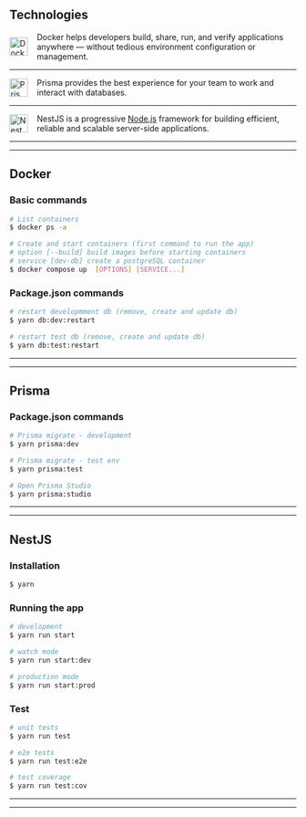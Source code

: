 ## Technologies

<p style="display:flex;align-items:center;gap:1rem">
  <a href="https://www.docker.com/" target="blank">
    <img src="https://www.docker.com/wp-content/uploads/2024/01/icon-docker-square.svg" width="32" alt="Docker Logo" />
  </a>
  <span>Docker helps developers build, share, run, and verify applications anywhere — without tedious environment configuration or management.</span>
</p>

---

<p style="display:flex;align-items:center;gap:1rem">
  <a href="https://www.prisma.io/" target="blank">
    <img src="https://prismalens.vercel.app/header/logo-white.svg" width="32" alt="Prisma Logo" />
  </a>
  <span>Prisma provides the best experience for your team to work and interact with databases.</span>
</p>

---

<p style="display:flex;align-items:center;gap:1rem">
  <a href="https://nestjs.com/" target="blank">
    <img src="https://nestjs.com/img/logo-small.svg" width="32" alt="Nest Logo" />
  </a>
  <span>NestJS is a progressive <a href="https://nodejs.org" target="_blank">Node.js</a> framework for building efficient, reliable and scalable server-side applications.</span>
</p>

---
---

## Docker

### Basic commands

```bash
# List containers
$ docker ps -a

# Create and start containers (first command to run the app)
# option [--build] build images before starting containers
# service [dev-db] create a postgreSQL container
$ docker compose up  [OPTIONS] [SERVICE...]
```

### Package.json commands

```bash
# restart developmment db (remove, create and update db)
$ yarn db:dev:restart

# restart test db (remove, create and update db)
$ yarn db:test:restart
```

---
---

## Prisma

### Package.json commands

```bash
# Prisma migrate - development
$ yarn prisma:dev

# Prisma migrate - test env
$ yarn prisma:test

# Open Prisma Studio
$ yarn prisma:studio
```

---
---

## NestJS

### Installation

```bash
$ yarn
```

### Running the app

```bash
# development
$ yarn run start

# watch mode
$ yarn run start:dev

# production mode
$ yarn run start:prod
```

### Test

```bash
# unit tests
$ yarn run test

# e2e tests
$ yarn run test:e2e

# test coverage
$ yarn run test:cov
```

---
---
